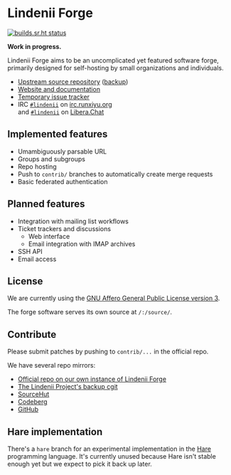 # Lindenii Forge

[![builds.sr.ht status](https://builds.sr.ht/~runxiyu/forge.svg)](https://builds.sr.ht/~runxiyu/forge)

**Work in progress.**

Lindenii Forge aims to be an uncomplicated yet featured software forge,
primarily designed for self-hosting by small organizations and individuals.

* [Upstream source repository](https://forge.lindenii.runxiyu.org/lindenii/forge/:/repos/server/)
  ([backup](https://git.lindenii.runxiyu.org/forge.git/))
* [Website and documentation](https://lindenii.runxiyu.org/forge/)
* [Temporary issue tracker](https://todo.sr.ht/~runxiyu/forge)
* IRC [`#lindenii`](https://webirc.runxiyu.org/kiwiirc/#lindenii)
  on [irc.runxiyu.org](https://irc.runxiyu.org)\
  and [`#lindenii`](https://web.libera.chat/#lindenii)
  on [Libera.Chat](https://libera.chat)

## Implemented features

* Umambiguously parsable URL
* Groups and subgroups
* Repo hosting
* Push to `contrib/` branches to automatically create merge requests
* Basic federated authentication

## Planned features

* Integration with mailing list workflows
* Ticket trackers and discussions
  * Web interface
  * Email integration with IMAP archives
* SSH API
* Email access

## License

We are currently using the
[GNU Affero General Public License version 3](https://www.gnu.org/licenses/agpl-3.0.html).

The forge software serves its own source at `/:/source/`.

## Contribute

Please submit patches by pushing to `contrib/...` in the official repo.

We have several repo mirrors:

* [Official repo on our own instance of Lindenii Forge](https://forge.lindenii.runxiyu.org/lindenii/forge/:/repos/server/)
* [The Lindenii Project's backup cgit](https://git.lindenii.runxiyu.org/forge.git/)
* [SourceHut](https://git.sr.ht/~runxiyu/forge/)
* [Codeberg](https://codeberg.org/lindenii/forge/)
* [GitHub](https://github.com/runxiyu/forge/)

## Hare implementation

There's a `hare` branch for an experimental implementation in the
[Hare](https://harelang.org) programming language. It's currently unused
because Hare isn't stable enough yet but we expect to pick it back up later.
